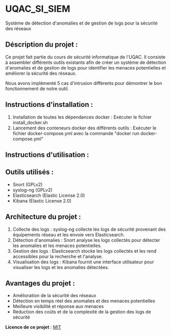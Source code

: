 # UQAC_SI_SIEM
Système de détection d'anomalies et de gestion de logs pour la sécurité des réseaux

## Déscription du projet :
Ce projet fait partie du cours de sécurité informatique de l'UQAC. Il consiste à assembler différents outils existants afin de créer un système de détection d'anomalies et de gestion de logs pour identifier les menaces potentielles et améliorer la sécurité des réseaux.

Nous avons implémenté 5 cas d'intrusion différents pour démontrer le bon fonctionnement de notre outil.

## Instructions d'installation :
1. Installation de toutes les dépendances docker : Exécuter le fichier install_docker.sh
2. Lancement des conteneurs docker des différents outils : Exécuter le fichier docker-compose.yml avec la commande "docker run docker-compose.yml"

## Instructions d'utilisation :

## Outils utilisés :
- Snort (GPLv2)
- syslog-ng (GPLv2)
- Elasticsearch (Elastic License 2.0)
- Kibana (Elastic License 2.0)

## Architecture du projet :
1. Collecte des logs : syslog-ng collecte les logs de sécurité provenant des équipements réseau et les envoie vers Elasticsearch.
2. Détection d'anomalies : Snort analyse les logs collectés pour détecter les anomalies et les menaces potentielles.
3. Gestion des logs : Elasticsearch stocke les logs collectés et les rend accessibles pour la recherche et l'analyse.
4. Visualisation des logs : Kibana fournit une interface utilisateur pour visualiser les logs et les anomalies détectées.

## Avantages du projet :
- Amélioration de la sécurité des réseaux
- Détection en temps réel des anomalies et des menaces potentielles
- Meilleure visibilité et réponse aux menaces
- Réduction des coûts et de la complexité de la gestion des logs de sécurité

**Licence de ce projet** : [MIT](LICENSE)
